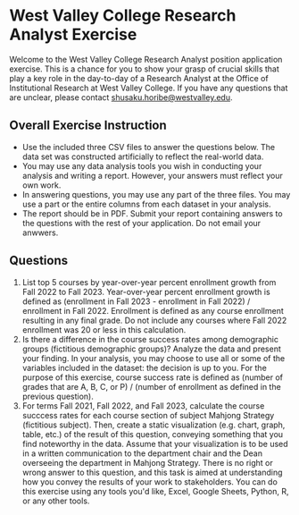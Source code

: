 # West Valley College Research Analyst Exercise
Welcome to the West Valley College Research Analyst position application exercise. This is a chance for you to show your grasp of crucial skills that play a key role in the day-to-day of a Research Analyst at the Office of Institutional Research at West Valley College. If you have any questions that are unclear, please contact shusaku.horibe@westvalley.edu.

## Overall Exercise Instruction

* Use the included three CSV files to answer the questions below. The data set was constructed artificially to reflect the real-world data.
* You may use any data analysis tools you wish in conducting your analysis and writing a report. However, your answers must reflect your own work.
* In answering questions, you may use any part of the three files. You may use a part or the entire columns from each dataset in your analysis.
* The report should be in PDF. Submit your report containing answers to the questions with the rest of your application. Do not email your anwwers.

## Questions

1. List top 5 courses by year-over-year percent enrollment growth from Fall 2022 to Fall 2023. Year-over-year percent enrollment growth is defined as (enrollment in Fall 2023 - enrollment in Fall 2022) / enrollment in Fall 2022. Enrollment is defined as any course enrollment resulting in any final grade. Do not include any courses where Fall 2022 enrollment was 20 or less in this calculation.
2. Is there a difference in the course success rates among demographic groups (fictitious demographic groups)? Analyze the data and present your finding. In your analysis, you may choose to use all or some of the variables included in the dataset: the decision is up to you. For the purpose of this exercise, course success rate is defined as (number of grades that are A, B, C, or P) / (number of enrollment as defined in the previous question).
3. For terms Fall 2021, Fall 2022, and Fall 2023, calculate the course succcess rates for each course section of subject Mahjong Strategy (fictitious subject). Then, create a static visualization (e.g. chart, graph, table, etc.) of the result of this question, conveying something that you find noteworthy in the data. Assume that your visualization is to be used in a written communication to the department chair and the Dean overseeing the department in Mahjong Strategy. There is no right or wrong answer to this question, and this task is aimed at understanding how you convey the results of your work to stakeholders. You can do this exercise using any tools you'd like, Excel, Google Sheets, Python, R, or any other tools.

